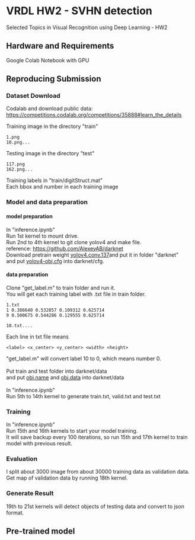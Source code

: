 # VRDL HW2 - SVHN detection
Selected Topics in Visual Recognition using Deep Learning - HW2

## Hardware and Requirements
Google Colab Notebook with GPU

## Reproducing Submission

### Dataset Download
Codalab and download public data: <br>https://competitions.codalab.org/competitions/35888#learn_the_details<br>

Training image in the directory "train"
```
1.png
10.png...
```
Testing image in the directory "test"
```
117.png
162.png...
```
Training labels in "train/digitStruct.mat"<br> Each bbox and number in each training image<br>

### Model and data preparation
#### model preparation
In "inference.ipynb"<br>Run 1st kernel to mount drive.<br>Run 2nd to 4th kernel to git clone yolov4 and make file.<br>reference: https://github.com/AlexeyAB/darknet<br>Download pretrain weight [yolov4.conv.137](https://github.com/AlexeyAB/darknet/releases/download/darknet_yolo_v3_optimal/yolov4.conv.137)and put it in folder "darknet" <br>and put [yolov4-obj.cfg](https://github.com/axde954e6/NYCU_VRDL/blob/main/HW2/yolov4-obj.cfg) into darknet/cfg.

#### data preparation
Clone "get_label.m" to train folder and run it.<br>You will get each training label with .txt file in train folder.<br>

```
1.txt
1 0.386640 0.532857 0.109312 0.625714
9 0.500675 0.544286 0.129555 0.625714

10.txt....
```
Each line in txt file means
```
<label> <x_center> <y_center> <width> <height>
```
"get_label.m" will convert label 10 to 0, which means number 0.<br><br>Put train and test folder into darknet/data<br>and put [obj.name](https://github.com/axde954e6/NYCU_VRDL/blob/main/HW2/obj.names) and [obj.data](https://github.com/axde954e6/NYCU_VRDL/blob/main/HW2/obj.data) into darknet/data <br><br>In "inference.ipynb"<br>Run 5th to 14th kernel to generate train.txt, valid.txt and test.txt


### Training
In "inference.ipynb"<br>Run 15th and 16th kernels to start your model training.<br>It will save backup every 100 iterations, so run 15th and 17th kernel to train model with previous result.<br>

### Evaluation
I split about 3000 image from about 30000 training data as validation data.<br>Get map of validation data by running 18th kernel.

### Generate Result
19th to 21st kernels will detect objects of testing data and  convert to json format.

## Pre-trained model



